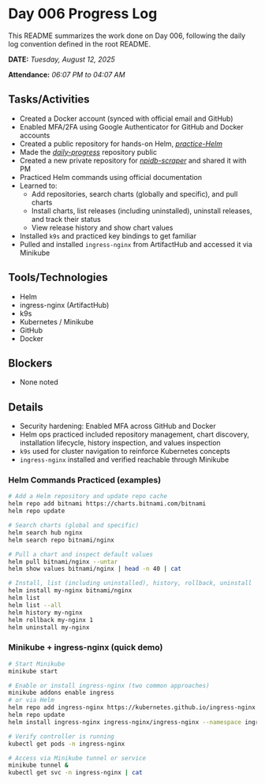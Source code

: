 # Day 006 Progress Log

This README summarizes the work done on Day 006, following the daily log convention defined in the root README.

**DATE:** _Tuesday, August 12, 2025_

**Attendance:** _06:07 PM to 04:07 AM_

## Tasks/Activities
- Created a Docker account (synced with official email and GitHub)
- Enabled MFA/2FA using Google Authenticator for GitHub and Docker accounts
- Created a public repository for hands-on Helm, *[practice-Helm](https://github.com/shahzad-coderzhunt/practice-Helm)*
- Made the *[daily-progress](https://github.com/shahzad-coderzhunt/npidb-scraper)* repository public
- Created a new private repository for *[npidb-scraper](https://github.com/shahzad-coderzhunt/practice-Helm)* and shared it with PM
- Practiced Helm commands using official documentation
- Learned to:
  - Add repositories, search charts (globally and specific), and pull charts
  - Install charts, list releases (including uninstalled), uninstall releases, and track their status
  - View release history and show chart values
- Installed `k9s` and practiced key bindings to get familiar
- Pulled and installed `ingress-nginx` from ArtifactHub and accessed it via Minikube

## Tools/Technologies
- Helm
- ingress-nginx (ArtifactHub)
- k9s
- Kubernetes / Minikube
- GitHub
- Docker

## Blockers
- None noted

## Details
- Security hardening: Enabled MFA across GitHub and Docker
- Helm ops practiced included repository management, chart discovery, installation lifecycle, history inspection, and values inspection
- `k9s` used for cluster navigation to reinforce Kubernetes concepts
- `ingress-nginx` installed and verified reachable through Minikube

### Helm Commands Practiced (examples)

```bash
# Add a Helm repository and update repo cache
helm repo add bitnami https://charts.bitnami.com/bitnami
helm repo update

# Search charts (global and specific)
helm search hub nginx
helm search repo bitnami/nginx

# Pull a chart and inspect default values
helm pull bitnami/nginx --untar
helm show values bitnami/nginx | head -n 40 | cat

# Install, list (including uninstalled), history, rollback, uninstall
helm install my-nginx bitnami/nginx
helm list
helm list --all
helm history my-nginx
helm rollback my-nginx 1
helm uninstall my-nginx
```

### Minikube + ingress-nginx (quick demo)

```bash
# Start Minikube
minikube start

# Enable or install ingress-nginx (two common approaches)
minikube addons enable ingress
# or via Helm
helm repo add ingress-nginx https://kubernetes.github.io/ingress-nginx
helm repo update
helm install ingress-nginx ingress-nginx/ingress-nginx --namespace ingress-nginx --create-namespace

# Verify controller is running
kubectl get pods -n ingress-nginx

# Access via Minikube tunnel or service
minikube tunnel &
kubectl get svc -n ingress-nginx | cat
```


